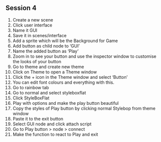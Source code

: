 ## Session 4

1. Create a new scene 
2. Click user interface
3. Name it GUI
4.  Save it in scenes/interface
5. Add a sprite which will be the Background for Game
6. Add button as child node  to ‘GUI’
7. Name the added button as ‘Play’
8. Zoom in to see your button and use the inspector window to customise the looks of your button
9. Go to theme and create new theme
10. Click on Theme to open a Theme window
11. Click the + icon in the Theme window and select ‘Button’
12. You can edit font colours and everything with this.
13. Go to rainbow tab
14. Go to normal and select styleboxflat
15. Click StyleBoxFlat
16. Play with options and make the play button beautiful
17. Copy the styles of Play button by clicking normal Stylebop from theme window
18. Paste it to the exit button
19. Select GUI node and click attach script
20. Go to Play button > node > connect
21. Make the function to react to Play and exit

